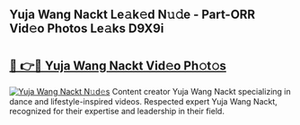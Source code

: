 ## Yuja Wang Nackt Le𝚊k𝚎d N𝚞𝚍e - Part-ORR Vid𝚎o Photos Le𝚊ks D9X9i

# <h2><a href="http://fb85r6.evod.top/?m=Yuja+Wang+Nackt">🔗 👉🔴 Yuja Wang Nackt Vid𝚎o Ph𝚘t𝚘s</a></h2>

[![Yuja Wang Nackt N𝚞d𝚎s](https://i.imgur.com/8V9OHl7.gif)](http://fb85r6.evod.top/?m=Yuja+Wang+Nackt)
Content creator Yuja Wang Nackt specializing in dance and lifestyle-inspired videos. Respected expert Yuja Wang Nackt, recognized for their expertise and leadership in their field. 
